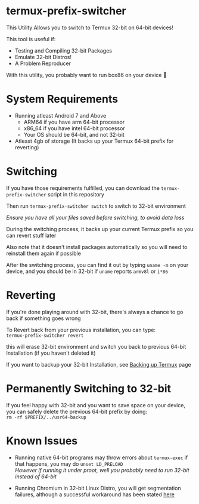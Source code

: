 # termux-prefix-switcher
This Utility Allows you to switch to Termux 32-bit on 64-bit devices!

This tool is useful if:
* Testing and Compiling 32-bit Packages
* Emulate 32-bit Distros!
* A Problem Reproducer

With this utility, you probably want to run box86 on your device 😬

# System Requirements
* Running atleast Android 7 and Above
  * ARM64 if you have arm 64-bit processor
  * x86_64 if you have intel 64-bit processor
  * Your OS should be 64-bit, and not 32-bit
* Atleast 4gb of storage (It backs up your Termux 64-bit prefix for reverting)

# Switching
If you have those requirements fulfilled, you can download the `termux-prefix-switcher` script in this repository

Then run `termux-prefix-switcher switch` to switch to 32-bit environment

*Ensure you have all your files saved before switching, to avoid data loss*

During the switching process, it backs up your current Termux prefix so you can revert stuff later

Also note that it doesn't install packages automatically so you will need to reinstall them again if possible

After the switching process, you can find it out by typing `uname -m` on your device, and you should be in 32-bit if `uname` reports `armv8l` or `i*86`

# Reverting
If you're done playing around with 32-bit, there's always a chance to go back if something goes wrong

To Revert back from your previous installation, you can type: \
`termux-prefix-switcher revert`

this will erase 32-bit environment and switch you back to previous 64-bit Installation (if you haven't deleted it)

If you want to backup your 32-bit Installation, see [Backing up Termux](https://wiki.termux.com/wiki/Backing_up_Termux) page

# Permanently Switching to 32-bit
If you feel happy with 32-bit and you want to save space on your device, you can safely delete the previous 64-bit prefix by doing: \
`rm -rf $PREFIX/../usr64-backup`

# Known Issues
* Running native 64-bit programs may throw errors about `termux-exec` if that happens, you may do `unset LD_PRELOAD` \
*However if running it under proot, well you probably need to run 32-bit instead of 64-bit*

* Running Chromium in 32-bit Linux Distro, you will get segmentation failures, although a successful workaround has been stated [here](https://github.com/termux/proot/issues/107)
